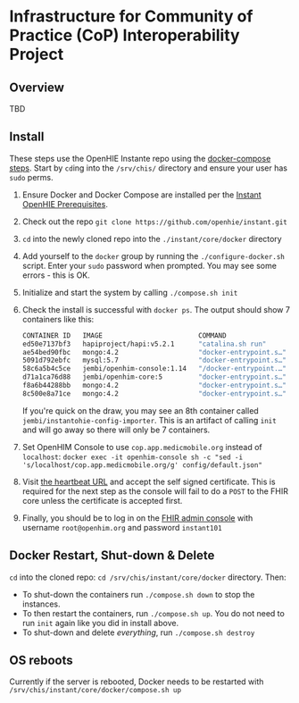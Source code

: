 # Infrastructure for Community of Practice (CoP) Interoperability Project

## Overview 

TBD

## Install

These steps use the OpenHIE Instante repo using the [docker-compose steps](https://github.com/openhie/instant/tree/master/core/docker). Start by `cd`ing into the `/srv/chis/` directory and ensure your user has `sudo` perms.

1. Ensure Docker and Docker Compose are installed per the [Instant OpenHIE Prerequisites](https://github.com/openhie/instant/tree/master/core/docker#prerequisites).
1. Check out the repo `git clone https://github.com/openhie/instant.git`
1. `cd` into the newly cloned repo into the `./instant/core/docker` directory
1. Add yourself to the `docker` group by running the `./configure-docker.sh` script. Enter your `sudo` password when prompted. You may see some errors - this is OK.
1. Initialize and start the system by calling `./compose.sh init`
1. Check the install is successful with `docker ps`. The output should show 7 containers like this:
 
    ```bash
    CONTAINER ID   IMAGE                        COMMAND                  CREATED              STATUS              PORTS                                                                                        NAMES
    ed50e7137bf3   hapiproject/hapi:v5.2.1      "catalina.sh run"        27 seconds ago       Up 23 seconds       0.0.0.0:3447->8080/tcp                                                                       hapi-fhir
    ae54bed90fbc   mongo:4.2                    "docker-entrypoint.s…"   29 seconds ago       Up 25 seconds       0.0.0.0:27017->27017/tcp                                                                     mongo-1
    5091d792ebfc   mysql:5.7                    "docker-entrypoint.s…"   30 seconds ago       Up 26 seconds       0.0.0.0:3306->3306/tcp, 33060/tcp                                                            hapi-mysql
    58c6a5b4c5ce   jembi/openhim-console:1.14   "/docker-entrypoint.…"   30 seconds ago       Up 26 seconds       0.0.0.0:9000->80/tcp                                                                         openhim-console
    d71a1ca76d88   jembi/openhim-core:5         "docker-entrypoint.s…"   30 seconds ago       Up 27 seconds       0.0.0.0:5000-5001->5000-5001/tcp, 0.0.0.0:5050-5052->5050-5052/tcp, 0.0.0.0:8080->8080/tcp   openhim-core
    f8a6b44288bb   mongo:4.2                    "docker-entrypoint.s…"   About a minute ago   Up About a minute   27017/tcp                                                                                    mongo-2
    8c500e8a71ce   mongo:4.2                    "docker-entrypoint.s…"   About a minute ago   Up About a minute   27017/tcp                                                                                    mongo-3
    ``` 
   If you're quick on the draw, you may see an 8th container called `jembi/instantohie-config-importer`. This is an artifact of calling `init` and will go away so there will only be 7 containers.
1. Set OpenHIM Console to use `cop.app.medicmobile.org` instead of `localhost`: `docker exec -it openhim-console sh -c "sed -i 's/localhost/cop.app.medicmobile.org/g' config/default.json"`
1. Visit [the heartbeat URL](https://cop.app.medicmobile.org:8080/heartbeat) and accept the self signed certificate. This is required for the next step as the console will fail to do a `POST` to the FHIR core unless the certificate is accepted first.
1. Finally, you should be to log in on the [FHIR admin console](cop.app.medicmobile.org:9000) with username `root@openhim.org` and password `instant101`

## Docker Restart, Shut-down & Delete

`cd` into the cloned repo: `cd /srv/chis/instant/core/docker` directory. Then:

* To shut-down the containers run `./compose.sh down` to stop the instances.
* To then restart the containers, run `./compose.sh up`. You do not need to run `init` again like you did in install above.
* To shut-down and delete *everything*, run `./compose.sh destroy`

## OS reboots

Currently if the server is rebooted, Docker needs to be restarted with `/srv/chis/instant/core/docker/compose.sh up`